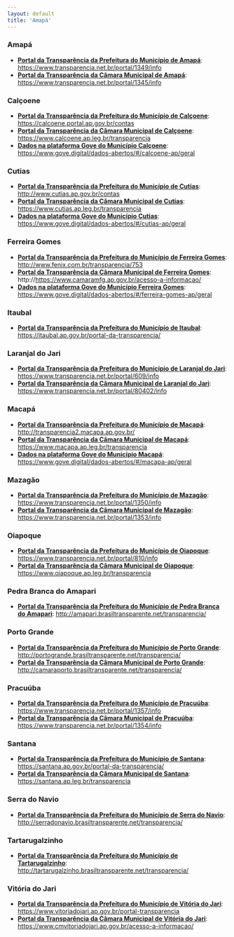 ```yaml
---
layout: default
title: 'Amapá'
---
```


### Amapá

- **[Portal da Transparência da Prefeitura do Município de Amapá](https://www.transparencia.net.br/portal/1349/info)**: https://www.transparencia.net.br/portal/1349/info
- **[Portal da Transparência da Câmara Municipal de Amapá](https://www.transparencia.net.br/portal/1345/info)**: https://www.transparencia.net.br/portal/1345/info


### Calçoene

- **[Portal da Transparência da Prefeitura do Município de Calçoene](https://calcoene.portal.ap.gov.br/contas)**: https://calcoene.portal.ap.gov.br/contas
- **[Portal da Transparência da Câmara Municipal de Calçoene](https://www.calcoene.ap.leg.br/transparencia)**: https://www.calcoene.ap.leg.br/transparencia
- **[Dados na plataforma Gove do Município Calçoene](https://www.gove.digital/dados-abertos/#/calcoene-ap/geral)**: https://www.gove.digital/dados-abertos/#/calcoene-ap/geral


### Cutias

- **[Portal da Transparência da Prefeitura do Município de Cutias](http://www.cutias.ap.gov.br/contas)**: http://www.cutias.ap.gov.br/contas
- **[Portal da Transparência da Câmara Municipal de Cutias](https://www.cutias.ap.leg.br/transparencia)**: https://www.cutias.ap.leg.br/transparencia
- **[Dados na plataforma Gove do Município Cutias](https://www.gove.digital/dados-abertos/#/cutias-ap/geral)**: https://www.gove.digital/dados-abertos/#/cutias-ap/geral


### Ferreira Gomes

- **[Portal da Transparência da Prefeitura do Município de Ferreira Gomes](http://www.fenix.com.br/transparencia/753)**: http://www.fenix.com.br/transparencia/753
- **[Portal da Transparência da Câmara Municipal de Ferreira Gomes](https://www.camaramfg.ap.gov.br/acesso-a-informacao/)**: http://https://www.camaramfg.ap.gov.br/acesso-a-informacao/
- **[Dados na plataforma Gove do Município Ferreira Gomes](https://www.gove.digital/dados-abertos/#/ferreira-gomes-ap/geral)**: https://www.gove.digital/dados-abertos/#/ferreira-gomes-ap/geral

### Itaubal

- **[Portal da Transparência da Prefeitura do Município de Itaubal](https://itaubal.ap.gov.br/portal-da-transparencia/)**: https://itaubal.ap.gov.br/portal-da-transparencia/

### Laranjal do Jari

- **[Portal da Transparência da Prefeitura do Município de Laranjal do Jari](https://www.transparencia.net.br/portal/609/info)**: https://www.transparencia.net.br/portal/609/info
- **[Portal da Transparência da Câmara Municipal de Laranjal do Jari](https://www.transparencia.net.br/portal/80402/info)**: https://www.transparencia.net.br/portal/80402/info


### Macapá

- **[Portal da Transparência da Prefeitura do Município de Macapá](http://transparencia2.macapa.ap.gov.br/)**: http://transparencia2.macapa.ap.gov.br/
- **[Portal da Transparência da Câmara Municipal de Macapá](https://www.macapa.ap.leg.br/transparencia)**: https://www.macapa.ap.leg.br/transparencia
- **[Dados na plataforma Gove do Município Macapá](https://www.gove.digital/dados-abertos/#/macapa-ap/geral)**: https://www.gove.digital/dados-abertos/#/macapa-ap/geral

### Mazagão

- **[Portal da Transparência da Prefeitura do Município de Mazagão](https://www.transparencia.net.br/portal/1350/info)**: https://www.transparencia.net.br/portal/1350/info
- **[Portal da Transparência da Câmara Municipal de Mazagão](https://www.transparencia.net.br/portal/1353/info)**: https://www.transparencia.net.br/portal/1353/info

### Oiapoque

- **[Portal da Transparência da Prefeitura do Município de Oiapoque](https://www.transparencia.net.br/portal/810/info)**: https://www.transparencia.net.br/portal/810/info
- **[Portal da Transparência da Câmara Municipal de Oiapoque](https://www.oiapoque.ap.leg.br/transparencia)**: https://www.oiapoque.ap.leg.br/transparencia

### Pedra Branca do Amapari

- **[Portal da Transparência da Prefeitura do Município de Pedra Branca do Amapari](http://amapari.brasiltransparente.net/transparencia/)**: http://amapari.brasiltransparente.net/transparencia/

### Porto Grande

- **[Portal da Transparência da Prefeitura do Município de Porto Grande](http://portogrande.brasiltransparente.net/transparencia/)**: http://portogrande.brasiltransparente.net/transparencia/
- **[Portal da Transparência da Câmara Municipal de Porto Grande](http://camaraporto.brasiltransparente.net/transparencia/)**: http://camaraporto.brasiltransparente.net/transparencia/

### Pracuúba

- **[Portal da Transparência da Prefeitura do Município de Pracuúba](https://www.transparencia.net.br/portal/1357/info)**: https://www.transparencia.net.br/portal/1357/info
- **[Portal da Transparência da Câmara Municipal de Pracuúba](https://www.transparencia.net.br/portal/1354/info)**: https://www.transparencia.net.br/portal/1354/info

### Santana

- **[Portal da Transparência da Prefeitura do Município de Santana](https://santana.ap.gov.br/portal-da-transparencia/)**: https://santana.ap.gov.br/portal-da-transparencia/
- **[Portal da Transparência da Câmara Municipal de Santana](https://santana.ap.leg.br/transparencia)**: https://santana.ap.leg.br/transparencia

### Serra do Navio

- **[Portal da Transparência da Prefeitura do Município de Serra do Navio](http://serradonavio.brasiltransparente.net/transparencia/)**: http://serradonavio.brasiltransparente.net/transparencia/

### Tartarugalzinho

- **[Portal da Transparência da Prefeitura do Município de Tartarugalzinho](http://tartarugalzinho.brasiltransparente.net/transparencia/)**: http://tartarugalzinho.brasiltransparente.net/transparencia/

### Vitória do Jari

- **[Portal da Transparência da Prefeitura do Município de Vitória do Jari](https://www.vitoriadojari.ap.gov.br/portal-transparencia)**: https://www.vitoriadojari.ap.gov.br/portal-transparencia
- **[Portal da Transparência da Câmara Municipal de Vitória do Jari](https://www.cmvitoriadojari.ap.gov.br/acesso-a-informacao/)**: https://www.cmvitoriadojari.ap.gov.br/acesso-a-informacao/
